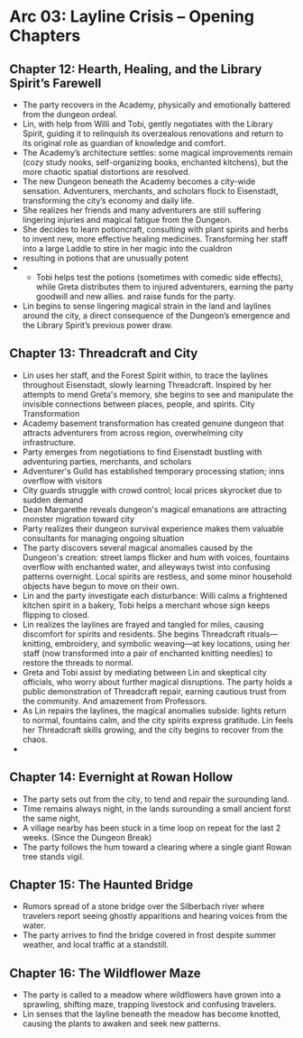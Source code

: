 # Arc 03: Layline Crisis – Opening Chapters 
## Chapter 12: Hearth, Healing, and the Library Spirit’s Farewell
- The party recovers in the Academy, physically and emotionally battered from the dungeon ordeal.
- Lin, with help from Willi and Tobi, gently negotiates with the Library Spirit, guiding it to relinquish its overzealous renovations and return to its original role as guardian of knowledge and comfort.
- The Academy’s architecture settles: some magical improvements remain (cozy study nooks, self-organizing books, enchanted kitchens), but the more chaotic spatial distortions are resolved.
- The new Dungeon beneath the Academy becomes a city-wide sensation. Adventurers, merchants, and scholars flock to Eisenstadt, transforming the city’s economy and daily life.
- She realizes her friends and many adventurers are still suffering lingering injuries and magical fatigue from the Dungeon.
- She decides to learn potioncraft, consulting with plant spirits and herbs to invent new, more effective healing medicines. Transforming her staff into a large Laddle to stire in her magic into the cualdron 
- resulting in potions that are unusually potent
- - Tobi helps test the potions (sometimes with comedic side effects), while Greta distributes them to injured adventurers, earning the party goodwill and new allies. and raise funds for the party.
- Lin begins to sense lingering magical strain in the land and laylines around the city, a direct consequence of the Dungeon’s emergence and the Library Spirit’s previous power draw.
  
## Chapter 13: Threadcraft and City
- Lin uses her staff, and the Forest Spirit within, to trace the laylines throughout Eisenstadt, slowly learning Threadcraft. Inspired by her attempts to mend Greta's memory, she begins to see and manipulate the invisible connections between places, people, and spirits.
City Transformation
- Academy basement transformation has created genuine dungeon that attracts adventurers from across region, overwhelming city infrastructure.
- Party emerges from negotiations to find Eisenstadt bustling with adventuring parties, merchants, and scholars
- Adventurer's Guild has established temporary processing station; inns overflow with visitors
- City guards struggle with crowd control; local prices skyrocket due to sudden demand
- Dean Margarethe reveals dungeon's magical emanations are attracting monster migration toward city
- Party realizes their dungeon survival experience makes them valuable consultants for managing ongoing situation
- The party discovers several magical anomalies caused by the Dungeon's creation: street lamps flicker and hum with voices, fountains overflow with enchanted water, and alleyways twist into confusing patterns overnight. Local spirits are restless, and some minor household objects have begun to move on their own.
- Lin and the party investigate each disturbance: Willi calms a frightened kitchen spirit in a bakery, Tobi helps a merchant whose sign keeps flipping to closed.
- Lin realizes the laylines are frayed and tangled for miles, causing discomfort for spirits and residents. She begins Threadcraft rituals—knitting, embroidery, and symbolic weaving—at key locations, using her staff (now transformed into a pair of enchanted knitting needles) to restore the threads to normal.
- Greta and Tobi assist by mediating between Lin and skeptical city officials, who worry about further magical disruptions. The party holds a public demonstration of Threadcraft repair, earning cautious trust from the community. And amazement from Professors.
- As Lin repairs the laylines, the magical anomalies subside: lights return to normal, fountains calm, and the city spirits express gratitude. Lin feels her Threadcraft skills growing, and the city begins to recover from the chaos.
- 
## Chapter 14: Evernight at Rowan Hollow
- The party sets out from the city, to tend and repair the surounding land.
- Time remains always night, in the lands surounding a small ancient forst the same night,
- A village nearby has been stuck in a time loop on repeat for the last 2 weeks. (Since the Dungeon Break)
- The party follows the hum toward a clearing where a single giant Rowan tree stands vigil.

## Chapter 15: The Haunted Bridge
- Rumors spread of a stone bridge over the Silberbach river where travelers report seeing ghostly apparitions and hearing voices from the water.
- The party arrives to find the bridge covered in frost despite summer weather, and local traffic at a standstill.

## Chapter 16: The Wildflower Maze
- The party is called to a meadow where wildflowers have grown into a sprawling, shifting maze, trapping livestock and confusing travelers.
- Lin senses that the layline beneath the meadow has become knotted, causing the plants to awaken and seek new patterns.
